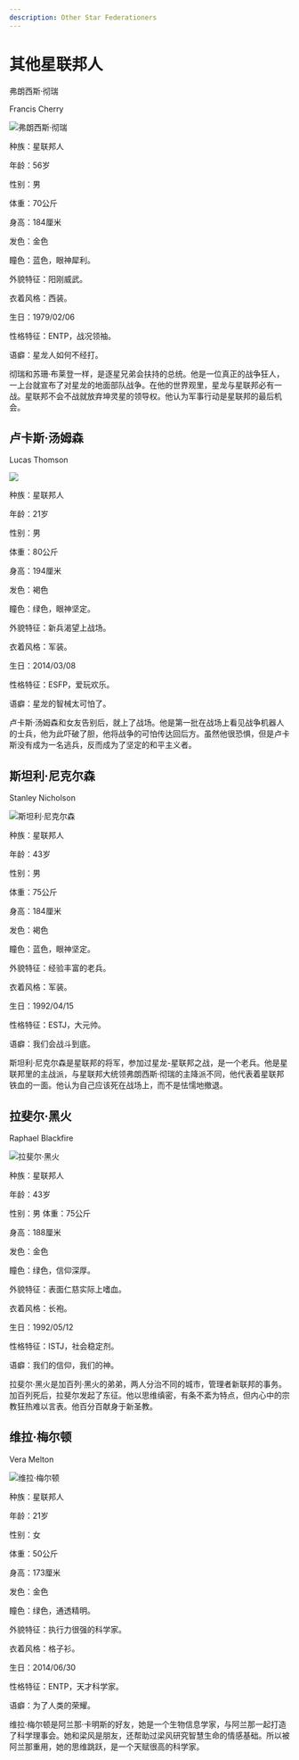 ```yaml
---
description: Other Star Federationers
---
```


# 其他星联邦人

弗朗西斯·彻瑞


Francis Cherry



![弗朗西斯·彻瑞](../../.gitbook/assets/fu-lang-xi-si-che-rui-.jpg)

种族：星联邦人

年龄：56岁

性别：男

体重：70公斤

身高：184厘米

发色：金色

瞳色：蓝色，眼神犀利。

外貌特征：阳刚威武。

衣着风格：西装。

生日：1979/02/06

性格特征：ENTP，战况领袖。

语癖：星龙人如何不经打。

彻瑞和苏珊·布莱登一样，是逐星兄弟会扶持的总统。他是一位真正的战争狂人，一上台就宣布了对星龙的地面部队战争。在他的世界观里，星龙与星联邦必有一战。星联邦不会不战就放弃坤灵星的领导权。他认为军事行动是星联邦的最后机会。

## 卢卡斯·汤姆森&#x20;

Lucas Thomson

![](../../.gitbook/assets/卢卡斯·汤姆森.jpg)

种族：星联邦人&#x20;

年龄：21岁&#x20;

性别：男&#x20;

体重：80公斤&#x20;

身高：194厘米&#x20;

发色：褐色&#x20;

瞳色：绿色，眼神坚定。

&#x20;外貌特征：新兵渴望上战场。&#x20;

衣着风格：军装。&#x20;

生日：2014/03/08

性格特征：ESFP，爱玩欢乐。&#x20;

语癖：星龙的智械太可怕了。

卢卡斯·汤姆森和女友告别后，就上了战场。他是第一批在战场上看见战争机器人的士兵，他为此吓破了胆，他将战争的可怕传达回后方。虽然他很恐惧，但是卢卡斯没有成为一名逃兵，反而成为了坚定的和平主义者。

## 斯坦利·尼克尔森&#x20;

Stanley Nicholson

![斯坦利·尼克尔森](../../.gitbook/assets/斯坦利·尼克尔森.jpg)

种族：星联邦人&#x20;

年龄：43岁&#x20;

性别：男&#x20;

体重：75公斤&#x20;

身高：184厘米&#x20;

发色：褐色&#x20;

瞳色：蓝色，眼神坚定。&#x20;

外貌特征：经验丰富的老兵。&#x20;

衣着风格：军装。&#x20;

生日：1992/04/15

性格特征：ESTJ，大元帅。&#x20;

语癖：我们会战斗到底。

斯坦利·尼克尔森是星联邦的将军，参加过星龙-星联邦之战，是一个老兵。他是星联邦里的主战派，与星联邦大统领弗朗西斯·彻瑞的主降派不同，他代表着星联邦铁血的一面。他认为自己应该死在战场上，而不是怯懦地撤退。

## 拉斐尔·黑火&#x20;

Raphael Blackfire

![拉斐尔·黑火](../../.gitbook/assets/拉斐尔·黑火.jpg)

种族：星联邦人&#x20;

年龄：43岁&#x20;

性别：男 体重：75公斤&#x20;

身高：188厘米&#x20;

发色：金色&#x20;

瞳色：绿色，信仰深厚。&#x20;

外貌特征：表面仁慈实际上嗜血。&#x20;

衣着风格：长袍。&#x20;

生日：1992/05/12

性格特征：ISTJ，社会稳定剂。&#x20;

语癖：我们的信仰，我们的神。

拉斐尔·黑火是加百列·黑火的弟弟，两人分治不同的城市，管理者新联邦的事务。加百列死后，拉斐尔发起了东征。他以思维缜密，有条不紊为特点，但内心中的宗教狂热难以言表。他百分百献身于新圣教。

## 维拉·梅尔顿

Vera Melton

![维拉·梅尔顿](../../.gitbook/assets/维拉·梅尔顿.jpg)

种族：星联邦人&#x20;

年龄：21岁&#x20;

性别：女&#x20;

体重：50公斤

身高：173厘米&#x20;

发色：金色&#x20;

瞳色：绿色，通透精明。&#x20;

外貌特征：执行力很强的科学家。&#x20;

衣着风格：格子衫。&#x20;

生日：2014/06/30

性格特征：ENTP，天才科学家。&#x20;

语癖：为了人类的荣耀。

维拉·梅尔顿是阿兰那·卡明斯的好友，她是一个生物信息学家，与阿兰那一起打造了科学理事会。她和梁风是朋友，还帮助过梁风研究智慧生命的情感基础。所以被阿兰那重用，她的思维跳跃，是一个天赋很高的科学家。
